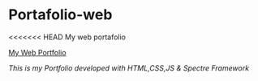 # Portafolio-web
<<<<<<< HEAD
My web portafolio

<a href="https://brayancorpse.github.io/Portafolio-web/" target="_blank" rel="noopener noreferrer">My Web Portfolio </a>

<em>This is my Portfolio developed with HTML,CSS,JS & Spectre Framework</em>
